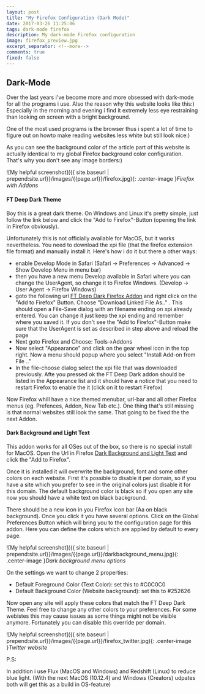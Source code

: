 ```yaml
---
layout: post
title: "My Firefox Configuration (Dark Mode)"
date: 2017-03-26 11:25:06
tags: dark-mode firefox
description: My dark-mode Firefox configuration
image: firefox_preview.jpg
excerpt_separator: <!--more-->
comments: true
fixed: false
---
```


## Dark-Mode

Over the last years i've become more and more obsessed with dark-mode for all the programs i use. Also the reason why this website looks like this:) Especially in the morning and evening i find it extremely less eye restraining than looking on screen with a bright background. 

One of the most used programs is the browser thus i spent a lot of time to figure out on howto make reading websites less white but still look nice:)

<!--more-->

As you can see the background color of the article part of this website is actually identical to my global Firefox background color configuration. That's why you don't see any image borders:)

![My helpful screenshot]({{ site.baseurl | prepend:site.url}}/images/{{page.url}}/firefox.jpg){: .center-image }*Firefox with Addons*


#### FT Deep Dark Theme

Boy this is a great dark theme. On Windows and Linux it's pretty simple, just follow the link below and click the "Add to Firefox"-Button (opening the link in Firefox obviously).

Unfortunately this is not officially available for MacOS, but it works nevertheless. You need to download the xpi file (that the firefox extension file format) and manually install it. Here's how i do it but there a other ways:
* enable Develop Mode in Safari (Safari -> Preferences -> Advanced -> Show Develop Menu in menu bar)
* then you have a new menu Develop available in Safari where you can change the UserAgent, so change it to Firefox Windows. (Develop -> User Agent -> Firefox Windows)
* goto the following url [FT Deep Dark Firefox Addon](https://addons.mozilla.org/en-US/firefox/addon/ft-deepdark/) and right click on the "Add to Firefox" Button. Choose "Download Linked File As.." . This should open a File-Save dialog with an filename ending on xpi already entered. You can change it just keep the xpi ending and remember where you saved it. If you don't see the "Add to Firefox"-Button make sure that the UserAgent is set as described in step above and reload the page
* Next goto Firefox and Choose: Tools->Addons
* Now select "Appearance" and click on the gear wheel icon in the top right. Now a menu should popup where you select "Install Add-on from File .."
* In the file-choose dialog select the xpi file that was downloaded previously. Afte you pressed ok the FT Deep Dark addon should be listed in the Appearance list and it should have a notice that you need to restart Firefox to enable the it (click on it to restart Firefox)

Now Firefox whill have a nice themed menubar, url-bar and all other Firefox menus (eg. Prefences, Addon, New Tab etc.). One thing that's still missing is that normal websites still look the same. That going to be fixed the the next Addon.

#### Dark Background and Light Text

This addon works for all OSes out of the box, so there is no special install for MacOS. Open the Url in Firefox [Dark Background and Light Text](https://addons.mozilla.org/de/firefox/addon/dark-background-light-text/?src=search) and click the "Add to Firefox". 

Once it is installed it will overwrite the background, font and some other colors on each website. First it's possible to disable it per domain, so if you have a site which you prefer to see in the original colors just disable it for this domain. The default background color is black so if you open any site now you should have a white text on black background.

There should be a new icon in you Firefox Icon bar (Aa on black background). Once you click it you have several options. Click on the Global Preferences Button which will bring you to the configuration page for this addon. Here you can define the colors which are applied by default to every page.

![My helpful screenshot]({{ site.baseurl | prepend:site.url}}/images/{{page.url}}/darkbackground_menu.jpg){: .center-image }*Dark background menu options*

On the settings we want to change 2 properties:

* Default Foreground Color (Text Color): set this to #C0C0C0
* Default Background Color (Website background): set this to #252626

Now open any site will apply these colors that match the FT Deep Dark Theme. Feel free to change any other colors to your preferences. For some webistes this may cause issues as some things might not be visible anymore. Fortunately you can disable this override per domain.

![My helpful screenshot]({{ site.baseurl | prepend:site.url}}/images/{{page.url}}/firefox_twitter.jpg){: .center-image }*Twitter website*

P.S:

In addition i use Flux (MacOS and Windows) and Redshift (Linux) to reduce blue light. (With the next MacOS (10.12.4) and Windows (Creators) udpates both will get this as a build in OS-feature)